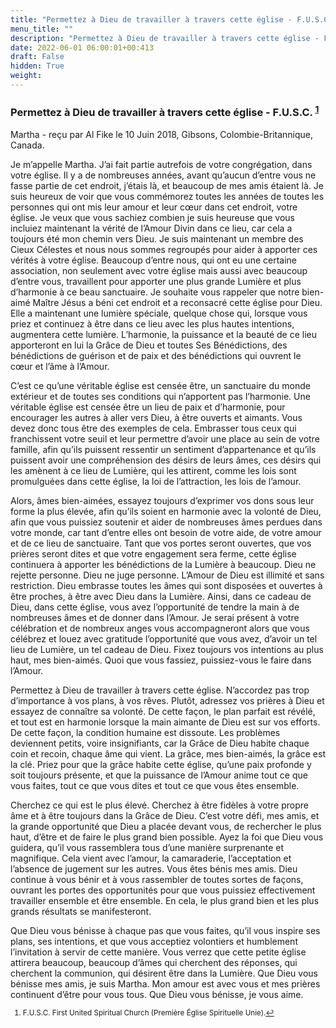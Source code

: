```yaml
---
title: "Permettez à Dieu de travailler à travers cette église - F.U.S.C."
menu_title: ""
description: "Permettez à Dieu de travailler à travers cette église - F.U.S.C."
date: 2022-06-01 06:00:01+00:413
draft: False
hidden: True
weight:
---
```

### Permettez à Dieu de travailler à travers cette église - F.U.S.C. <sup id=”a1”>[1](#f1)</sup>

Martha - reçu par Al Fike le 10 Juin 2018, Gibsons, Colombie-Britannique, Canada.

Je m’appelle Martha. J’ai fait partie autrefois de votre congrégation, dans votre église. Il y a de nombreuses années, avant qu’aucun d’entre vous ne fasse partie de cet endroit, j’étais là, et beaucoup de mes amis étaient là. Je suis heureux de voir que vous commémorez toutes les années de toutes les personnes qui ont mis leur amour et leur cœur dans cet endroit, votre église. Je veux que vous sachiez combien je suis heureuse que vous incluiez maintenant la vérité de l’Amour Divin dans ce lieu, car cela a toujours été mon chemin vers Dieu. Je suis maintenant un membre des Cieux Célestes et nous nous sommes regroupés pour aider à apporter ces vérités à votre église. Beaucoup d’entre nous, qui ont eu une certaine association, non seulement avec votre église mais aussi avec beaucoup d’entre vous, travaillent pour apporter une plus grande Lumière et plus d’harmonie à ce beau sanctuaire. Je souhaite vous rappeler que notre bien-aimé Maître Jésus a béni cet endroit et a reconsacré cette église pour Dieu. Elle a maintenant une lumière spéciale, quelque chose qui, lorsque vous priez et continuez à être dans ce lieu avec les plus hautes intentions, augmentera cette lumière. L’harmonie, la puissance et la beauté de ce lieu apporteront en lui la Grâce de Dieu et toutes Ses Bénédictions, des bénédictions de guérison et de paix et des bénédictions qui ouvrent le cœur et l’âme à l’Amour.

C’est ce qu’une véritable église est censée être, un sanctuaire du monde extérieur et de toutes ses conditions qui n’apportent pas l’harmonie. Une véritable église est censée être un lieu de paix et d’harmonie, pour encourager les autres à aller vers Dieu, à être ouverts et aimants. Vous devez donc tous être des exemples de cela. Embrasser tous ceux qui franchissent votre seuil et leur permettre d’avoir une place au sein de votre famille, afin qu’ils puissent ressentir un sentiment d’appartenance et qu’ils puissent avoir une compréhension des désirs de leurs âmes, ces désirs qui les amènent à ce lieu de Lumière, qui les attirent, comme les lois sont promulguées dans cette église, la loi de l’attraction, les lois de l’amour.

Alors, âmes bien-aimées, essayez toujours d’exprimer vos dons sous leur forme la plus élevée, afin qu’ils soient en harmonie avec la volonté de Dieu, afin que vous puissiez soutenir et aider de nombreuses âmes perdues dans votre monde, car tant d’entre elles ont besoin de votre aide, de votre amour et de ce lieu de sanctuaire. Tant que vos portes seront ouvertes, que vos prières seront dites et que votre engagement sera ferme, cette église continuera à apporter les bénédictions de la Lumière à beaucoup. Dieu ne rejette personne. Dieu ne juge personne. L’Amour de Dieu est illimité et sans restriction. Dieu embrasse toutes les âmes qui sont disposées et ouvertes à être proches, à être avec Dieu dans la Lumière. Ainsi, dans ce cadeau de Dieu, dans cette église, vous avez l’opportunité de tendre la main à de nombreuses âmes et de donner dans l’Amour. Je serai présent à votre célébration et de nombreux anges vous accompagneront alors que vous célébrez et louez avec gratitude l’opportunité que vous avez, d’avoir un tel lieu de Lumière, un tel cadeau de Dieu. Fixez toujours vos intentions au plus haut, mes bien-aimés. Quoi que vous fassiez, puissiez-vous le faire dans l’Amour.

Permettez à Dieu de travailler à travers cette église. N’accordez pas trop d’importance à vos plans, à vos rêves. Plutôt, adressez vos prières à Dieu et essayez de connaître sa volonté. De cette façon, le plan parfait est révélé, et tout est en harmonie lorsque la main aimante de Dieu est sur vos efforts. De cette façon, la condition humaine est dissoute. Les problèmes deviennent petits, voire insignifiants, car la Grâce de Dieu habite chaque coin et recoin, chaque âme qui vient. La grâce, mes bien-aimés, la grâce est la clé. Priez pour que la grâce habite cette église, qu’une paix profonde y soit toujours présente, et que la puissance de l’Amour anime tout ce que vous faites, tout ce que vous dites et tout ce que vous êtes ensemble.

Cherchez ce qui est le plus élevé. Cherchez à être fidèles à votre propre âme et à être toujours dans la Grâce de Dieu. C’est votre défi, mes amis, et la grande opportunité que Dieu a placée devant vous, de rechercher le plus haut, d’être et de faire le plus grand bien possible. Ayez la foi que Dieu vous guidera, qu’il vous rassemblera tous d’une manière surprenante et magnifique. Cela vient avec l’amour, la camaraderie, l’acceptation et l’absence de jugement sur les autres. Vous êtes bénis mes amis. Dieu continue à vous bénir et à vous rassembler de toutes sortes de façons, ouvrant les portes des opportunités pour que vous puissiez effectivement travailler ensemble et être ensemble. En cela, le plus grand bien et les plus grands résultats se manifesteront.

Que Dieu vous bénisse à chaque pas que vous faites, qu’il vous inspire ses plans, ses intentions, et que vous acceptiez volontiers et humblement l’invitation à servir de cette manière. Vous verrez que cette petite église attirera beaucoup, beaucoup d’âmes qui cherchent des réponses, qui cherchent la communion, qui désirent être dans la Lumière. Que Dieu vous bénisse mes amis, je suis Martha. Mon amour est avec vous et mes prières continuent d’être pour vous tous. Que Dieu vous bénisse, je vous aime.
<small>

1. <large id=”f1”> F.U.S.C. First United Spiritual Church (Première Église Spirituelle Unie).[↩](#a1)
